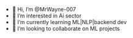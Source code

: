 - 👋 Hi, I’m @MrWayne-007
- 👀 I’m interested in Ai sector
- 🌱 I’m currently learning ML|NLP|backend dev
- 💞️ I’m looking to collaborate on ML projects


<!---
MrWayne-007/MrWayne-007 is a ✨ special ✨ repository because its `README.md` (this file) appears on your GitHub profile.
You can click the Preview link to take a look at your changes.
--->
